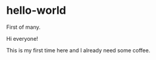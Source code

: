 # hello-world
First of many.

Hi everyone!

This is my first time here and I already need some coffee.
